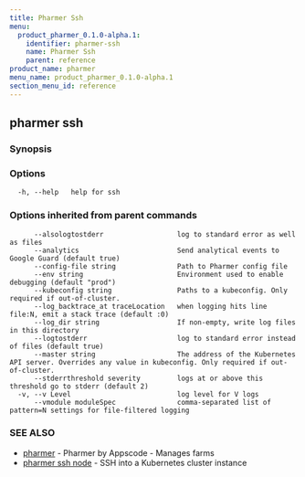 ```yaml
---
title: Pharmer Ssh
menu:
  product_pharmer_0.1.0-alpha.1:
    identifier: pharmer-ssh
    name: Pharmer Ssh
    parent: reference
product_name: pharmer
menu_name: product_pharmer_0.1.0-alpha.1
section_menu_id: reference
---
```

## pharmer ssh



### Synopsis



### Options

```
  -h, --help   help for ssh
```

### Options inherited from parent commands

```
      --alsologtostderr                  log to standard error as well as files
      --analytics                        Send analytical events to Google Guard (default true)
      --config-file string               Path to Pharmer config file
      --env string                       Environment used to enable debugging (default "prod")
      --kubeconfig string                Paths to a kubeconfig. Only required if out-of-cluster.
      --log_backtrace_at traceLocation   when logging hits line file:N, emit a stack trace (default :0)
      --log_dir string                   If non-empty, write log files in this directory
      --logtostderr                      log to standard error instead of files (default true)
      --master string                    The address of the Kubernetes API server. Overrides any value in kubeconfig. Only required if out-of-cluster.
      --stderrthreshold severity         logs at or above this threshold go to stderr (default 2)
  -v, --v Level                          log level for V logs
      --vmodule moduleSpec               comma-separated list of pattern=N settings for file-filtered logging
```

### SEE ALSO

* [pharmer](/docs/reference/pharmer.md)	 - Pharmer by Appscode - Manages farms
* [pharmer ssh node](/docs/reference/pharmer_ssh_node.md)	 - SSH into a Kubernetes cluster instance

